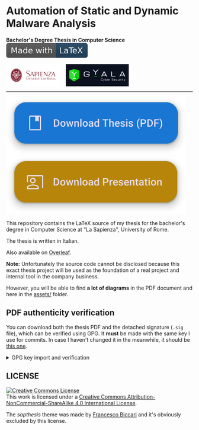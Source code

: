 # Automation of Static and Dynamic Malware Analysis

**Bachelor's Degree Thesis in Computer Science**
<a href="https://www.overleaf.com/read/xdjkjrjcqyym">
    <img src=".github/assets/made-with-latex.svg" alt="Made with LaTeX">
</a>

<div style="display: flex; align-items: center;">
<img src=".github/assets/sapienza.png" height="60" style="background-color: #d2d2d2; margin-right: 16px;">
<img src=".github/assets/gyala.svg" width="170" style="background-color: #303030; max-height: 60px; ">
</div>

---

<a href="https://simonesestito.github.io/THESIS-REPO-TITLE/">
    <img src=".github/assets/thesis-button.svg" alt="Download Thesis">
</a>
<a href="https://example.com">
    <img src=".github/assets/presentation-button.svg" alt="Download Presentation">
</a>

This repository contains the LaTeX source of my thesis for the bachelor's degree
in Computer Science at "La Sapienza", University of Rome.

The thesis is written in Italian.

Also available on [Overleaf](https://www.overleaf.com/read/xdjkjrjcqyym).

**Note:**
Unfortunately the source code cannot be disclosed
because this exact thesis project will be used as
the foundation of a real project and internal tool in the company business.

However, you will be able to find **a lot of diagrams** in the PDF document and here in the [assets/](assets/) folder.

## PDF authenticity verification
You can download both the thesis PDF and the detached signature (`.sig` file), which can be verified using GPG.
It **must** be made with the same key I use for commits. In case I haven't changed it in the meanwhile, it should be [this one](https://github.com/simonesestito.gpg).

<details>
<summary>GPG key import and verification</summary>

```sh
git clone --depth=1 https://github.com/simonesestito/bachelor-thesis.git
cd bachelor-thesis/
curl -sSL https://github.com/simonesestito.gpg | gpg --import -
gpg --verify thesis.pdf.sig
```
</details>

## LICENSE

<a rel="license" href="http://creativecommons.org/licenses/by-nc-sa/4.0/"><img alt="Creative Commons License" style="border-width:0" src="https://i.creativecommons.org/l/by-nc-sa/4.0/88x31.png" /></a><br />This work is licensed under a <a rel="license" href="http://creativecommons.org/licenses/by-nc-sa/4.0/">Creative Commons Attribution-NonCommercial-ShareAlike 4.0 International License</a>.

The *sapthesis* theme was made by [Francesco Biccari](https://biccari.altervista.org/c/informatica/latex/sapthesis.php) and it's obviously excluded by this license.

